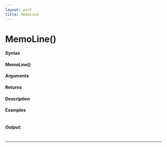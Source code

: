 ```yaml
---
layout: post
title: MemoLine
---
```


# MemoLine()


#### Syntax

#### MemoLine()

#### Arguments

#### Returns

#### Description

#### Examples

```

```

##### Output:

```

```

---